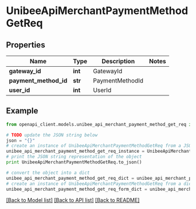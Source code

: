 # UnibeeApiMerchantPaymentMethodGetReq


## Properties

Name | Type | Description | Notes
------------ | ------------- | ------------- | -------------
**gateway_id** | **int** | GatewayId | 
**payment_method_id** | **str** | PaymentMethodId | 
**user_id** | **int** | UserId | 

## Example

```python
from openapi_client.models.unibee_api_merchant_payment_method_get_req import UnibeeApiMerchantPaymentMethodGetReq

# TODO update the JSON string below
json = "{}"
# create an instance of UnibeeApiMerchantPaymentMethodGetReq from a JSON string
unibee_api_merchant_payment_method_get_req_instance = UnibeeApiMerchantPaymentMethodGetReq.from_json(json)
# print the JSON string representation of the object
print UnibeeApiMerchantPaymentMethodGetReq.to_json()

# convert the object into a dict
unibee_api_merchant_payment_method_get_req_dict = unibee_api_merchant_payment_method_get_req_instance.to_dict()
# create an instance of UnibeeApiMerchantPaymentMethodGetReq from a dict
unibee_api_merchant_payment_method_get_req_form_dict = unibee_api_merchant_payment_method_get_req.from_dict(unibee_api_merchant_payment_method_get_req_dict)
```
[[Back to Model list]](../README.md#documentation-for-models) [[Back to API list]](../README.md#documentation-for-api-endpoints) [[Back to README]](../README.md)



